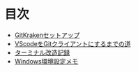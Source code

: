 # 目次
 
  - [GitKrakenセットアップ](gitkraken.md)  
  - [VScodeをGitクライアントにするまでの道](VScode.md)
  - [ターミナル改造記録](terminal.md)
  - [Windows環境設定メモ](windows_app.md)
  
